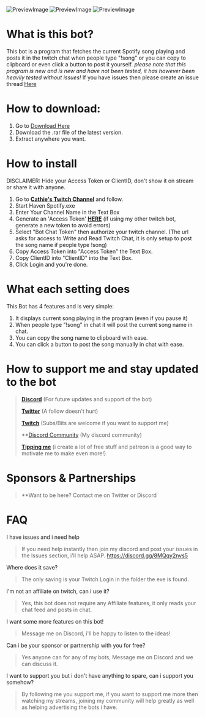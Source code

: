 ![PreviewImage](https://dl.dropboxusercontent.com/s/86ufioq8cvff06t/HavenSpotify%20Preview0.png)
![PreviewImage](https://dl.dropboxusercontent.com/s/k4s88x6x5glgfqy/HavenSpotify%20Preview1.png)
![PreviewImage](https://dl.dropboxusercontent.com/s/d6mv1xeo0urfg9j/HavenSpotify%20Preview2.png)

# What is this bot?
This bot is a program that fetches the current Spotify song playing and posts it in the twitch chat when people type "!song" or you can copy to clipboard or even click a button to post it yourself.
*please note that this program is new and is new and have not been tested, it has however been heavily tested without issues!*
If you have issues then please create an issue thread [Here](https://github.com/Cathienna/HavenSpotify/issues)

# How to download:
1. Go to [Download Here](https://github.com/Cathienna/HavenSpotify/releases)
2. Download the .rar file of the latest version.
3. Extract anywhere you want.

# How to install
DISCLAIMER: Hide your Access Token or ClientID, don't show it on stream or share it with anyone.
1. Go to **[Cathie's Twitch Channel](https://www.twitch.tv/cathienna)** and follow.
2. Start Haven Spotify.exe
3. Enter Your Channel Name in the Text Box
4. Generate an 'Access Token' **[HERE](https://twitchtokengenerator.com/quick/yvohCaiQmD)** (if using my other twitch bot, generate a new token to avoid errors)
5. Select "Bot Chat Token" then authorize your twitch channel. (The url asks for access to Write and Read Twitch Chat, it is only setup to post the song name if people type !song)
6. Copy Access Token into "Access Token" the Text Box.
7. Copy ClientID into "ClientID" into the Text Box.
8. Click Login and you're done.

# What each setting does
This Bot has 4 features and is very simple:
1. It displays current song playing in the program (even if you pause it)
2. When people type "!song" in chat it will post the current song name in chat.
3. You can copy the song name to clipboard with ease.
4. You can click a button to post the song manually in chat with ease.

# How to support me and stay updated to the bot
> **[Discord](https://discord.gg/u6SpUpfMzy)** (For future updates and support of the bot)
> 
> **[Twitter](https://twitter.com/cathienna)** (A follow doesn't hurt)
> 
> **[Twitch](https://www.twitch.tv/cathienna)** (Subs/Bits are welcome if you want to support me)
> 
> **[Discord Community](https://discord.gg/u6SpUpfMzy) (My discord community)
> 
> **[Tipping me](https://www.patreon.com/cathienna)** (i create a lot of free stuff and patreon is a good way to motivate me to make even more!)

# Sponsors & Partnerships
> **Want to be here? Contact me on Twitter or Discord

# FAQ
I have issues and i need help
> If you need help instantly then join my discord and post your issues in the Issues section, i'll help ASAP. https://discord.gg/8MQqy2nvs5

Where does it save?
> The only saving is your Twitch Login in the folder the exe is found.

I'm not an affiliate on twitch, can i use it?
> Yes, this bot does not require any Affiliate features, it only reads your chat feed and posts in chat.

I want some more features on this bot!
> Message me on Discord, i'll be happy to listen to the ideas!

Can i be your sponsor or partnership with you for free?
> Yes anyone can for any of my bots, Message me on Discord and we can discuss it.

I want to support you but i don't have anything to spare, can i support you somehow?
> By following me you support me, if you want to support me more then watching my streams, joining my community will help greatly as well as helping advertising the bots i have.
